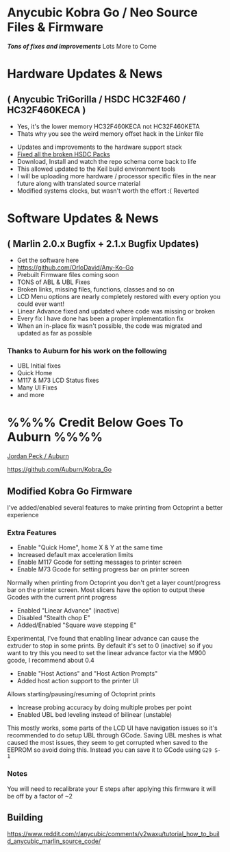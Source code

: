 # **Anycubic Kobra Go / Neo Source Files & Firmware**
 **_Tons of fixes and improvements_**
  Lots More to Come

# **Hardware Updates & News**
## ( Anycubic TriGorilla / HSDC HC32F460 / HC32F460KECA )
- Yes, it's the lower memory HC32F460KECA not HC32F460KETA
- Thats why you see the weird memory offset hack in the Linker file

* Updates and improvements to the hardware support stack
* [Fixed all the broken HSDC Packs](https://github.com/OrloDavid/HC32F460)
* Download, Install and watch the repo schema come back to life
* This allowed updated to the Keil  build environment tools
* I will be uploading more hardware / processor specific files in the near future along with translated source material
* Modified systems clocks, but wasn't worth the effort :(  Reverted


# **Software Updates & News**
## **( Marlin 2.0.x Bugfix  + 2.1.x Bugfix Updates)**
+ Get the software here
+ https://github.com/OrloDavid/Any-Ko-Go
+ Prebuilt Firmware files coming soon
+ TONS of ABL & UBL Fixes
+ Broken links, missing files, functions, classes and so on
+ LCD Menu options are nearly completely restored with every option you could ever want!
+ Linear Advance fixed and updated where code was missing or broken
+ Every fix I have done has been a proper implementation fix
+ When an in-place fix wasn't possible, the code was migrated and updated as far as possible


### Thanks to Auburn for his work on the following 

+ UBL Initial fixes
+ Quick Home
+ M117 & M73 LCD Status fixes
+ Many UI Fixes
+ and more



# %%%% Credit Below Goes To Auburn %%%%

[Jordan Peck / Auburn ](https://github.com/Auburn)


https://github.com/Auburn/Kobra_Go

## Modified Kobra Go Firmware

I've added/enabled several features to make printing from Octoprint a better experience

### Extra Features

- Enable "Quick Home", home X & Y at the same time
- Increased default max acceleration limits
- Enable M117 Gcode for setting messages to printer screen
- Enable M73 Gcode for setting progress bar on printer screen

Normally when printing from Octoprint you don't get a layer count/progress bar on the printer screen. Most slicers have the option to output these Gcodes with the current print progress

- Enabled "Linear Advance" (inactive)
- Disabled "Stealth chop E"
- Added/Enabled "Square wave stepping E"

Experimental, I've found that enabling linear advance can cause the extruder to stop in some prints. By default it's set to 0 (inactive) so if you want to try this you need to set the linear advance factor via the M900 gcode, I recommend about 0.4

- Enable "Host Actions" and "Host Action Prompts"
- Added host action support to the printer UI

Allows starting/pausing/resuming of Octoprint prints

- Increase probing accuracy by doing multiple probes per point
- Enabled UBL bed leveling instead of bilinear (unstable)

This mostly works, some parts of the LCD UI have navigation issues so it's recommended to do setup UBL through GCode.
Saving UBL meshes is what caused the most issues, they seem to get corrupted when saved to the EEPROM so avoid doing this.
Instead you can save it to GCode using `G29 S-1`

### Notes

You will need to recalibrate your E steps after applying this firmware it will be off by a factor of ~2

## Building

https://www.reddit.com/r/anycubic/comments/y2waxu/tutorial_how_to_build_anycubic_marlin_source_code/

